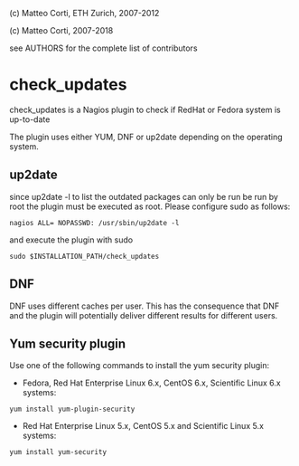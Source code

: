 
 (c) Matteo Corti, ETH Zurich, 2007-2012

 (c) Matteo Corti, 2007-2018

  see AUTHORS for the complete list of contributors

# check_updates

check_updates is a Nagios plugin to check if RedHat or Fedora system
is up-to-date

The plugin uses either YUM, DNF or up2date depending on the operating
system.

## up2date

since up2date -l to list the outdated packages can only be run be run
by root the plugin must be executed as root. Please configure sudo as
follows:

```
nagios ALL= NOPASSWD: /usr/sbin/up2date -l
```

and execute the plugin with sudo

```
sudo $INSTALLATION_PATH/check_updates
```

## DNF

DNF uses different caches per user. This has the consequence that DNF
and the plugin will potentially deliver different results for
different users.

## Yum security plugin

Use one of the following commands to install the yum security plugin:

 - Fedora, Red Hat Enterprise Linux 6.x, CentOS 6.x, Scientific Linux 6.x systems:

```
yum install yum-plugin-security
```

 - Red Hat Enterprise Linux 5.x, CentOS 5.x and Scientific Linux 5.x systems:

```
yum install yum-security
```